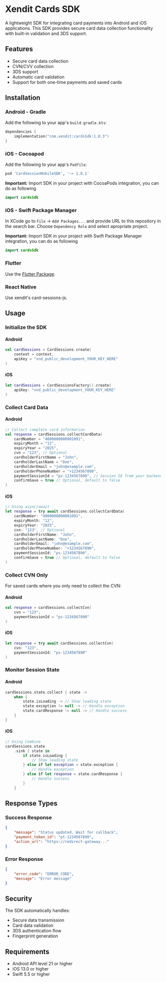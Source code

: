 # Xendit Cards SDK

A lightweight SDK for integrating card payments into Android and iOS applications. This SDK provides secure card data collection functionality with built-in validation and 3DS support.

## Features

- Secure card data collection
- CVN/CVV collection
- 3DS support
- Automatic card validation
- Support for both one-time payments and saved cards

## Installation

### Android - Gradle

Add the following to your app's `build.gradle.kts`:

```kotlin
dependencies {
    implementation("com.xendit:cardsSdk:1.0.3")
}
```

### iOS - Cocoapod

Add the following to your app's `Podfile`:

```ruby
pod 'CardSessionMobileSDK', '~> 1.0.1'
```

**Important:** Import SDK in your project with CocoaPods integration, you can do as following

```swift
import cardsSdk
```
### iOS - Swift Package Manager

In XCode go to `File` -> `Add Packages...` and provide URL to this repository in the search bar. Choose `Dependency Role` and select apropriate project. 

**Important:** Import SDK in your project with Swift Package Manager integration, you can do as following

```swift
import cardsSdk
```

### Flutter

Use the [Flutter Package](https://docs.flutter.dev/release/breaking-changes/android-java-gradle-migration-guide).

### React Native

Use xendit's card-sessions-js.

## Usage

### Initialize the SDK

#### Android
```kotlin
val cardSessions = CardSessions.create(
    context = context,
    apiKey = "xnd_public_development_YOUR_KEY_HERE"
)
```

#### iOS
```swift
let cardSessions = CardSessionsFactory().create(
    apiKey: "xnd_public_development_YOUR_KEY_HERE"
)
```

### Collect Card Data

#### Android
```kotlin
// Collect complete card information
val response = cardSessions.collectCardData(
    cardNumber = "4000000000001091",
    expiryMonth = "12",
    expiryYear = "2025",
    cvn = "123", // Optional
    cardholderFirstName = "John",
    cardholderLastName = "Doe",
    cardholderEmail = "john@example.com",
    cardholderPhoneNumber = "+1234567890",
    paymentSessionId = "ps-1234567890", // Session ID from your backend
    confirmSave = true // Optional, default to false
)
```

#### iOS
```swift
// Using async/await
let response = try await cardSessions.collectCardData(
    cardNumber: "4000000000001091",
    expiryMonth: "12",
    expiryYear: "2025",
    cvn: "123", // Optional
    cardholderFirstName: "John",
    cardholderLastName: "Doe",
    cardholderEmail: "john@example.com",
    cardholderPhoneNumber: "+1234567890",
    paymentSessionId: "ps-1234567890",
    confirmSave = true // Optional, default to false
)
```

### Collect CVN Only

For saved cards where you only need to collect the CVN:

#### Android
```kotlin
val response = cardSessions.collectCvn(
    cvn = "123",
    paymentSessionId = "ps-1234567890"
)
```

#### iOS
```swift
let response = try await cardSessions.collectCvn(
    cvn: "123",
    paymentSessionId: "ps-1234567890"
)
```

### Monitor Session State

#### Android
```kotlin
cardSessions.state.collect { state ->
    when {
        state.isLoading -> // Show loading state
        state.exception != null -> // Handle exception
        state.cardResponse != null -> // Handle success
    }
}
```

#### iOS
```swift
// Using Combine
cardSessions.state
    .sink { state in
        if state.isLoading {
            // Show loading state
        } else if let exception = state.exception {
            // Handle exception
        } else if let response = state.cardResponse {
            // Handle success
        }
    }
```

## Response Types

### Success Response
```json
{
    "message": "Status updated. Wait for callback",
    "payment_token_id": "pt-1234567890",
    "action_url": "https://redirect-gateway..."
}
```

### Error Response
```json
{
    "error_code": "ERROR_CODE",
    "message": "Error message"
}
```

## Security

The SDK automatically handles:
- Secure data transmission
- Card data validation
- 3DS authentication flow
- Fingerprint generation

## Requirements

- Android API level 21 or higher
- iOS 13.0 or higher
- Swift 5.5 or higher

